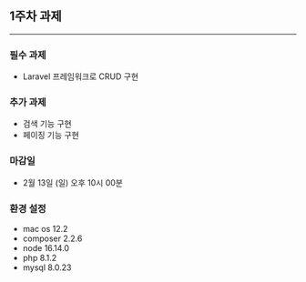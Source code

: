 
## 1주차 과제

<hr />

### 필수 과제

- Laravel 프레임워크로 CRUD 구현

### 추가 과제

- 검색 기능 구현
- 페이징 기능 구현

### 마감일
- 2월 13일 (일) 오후 10시 00분


### 환경 설정

- mac os 12.2
- composer 2.2.6
- node 16.14.0
- php 8.1.2
- mysql 8.0.23 
